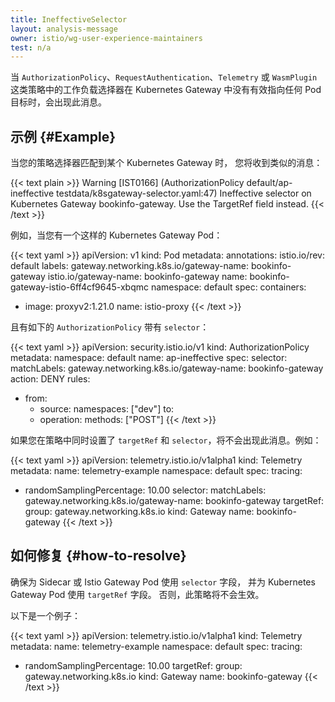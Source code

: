 ```yaml
---
title: IneffectiveSelector
layout: analysis-message
owner: istio/wg-user-experience-maintainers
test: n/a
---
```


当 `AuthorizationPolicy`、`RequestAuthentication`、`Telemetry` 或 `WasmPlugin`
这类策略中的工作负载选择器在 Kubernetes Gateway 中没有有效指向任何 Pod 目标时，会出现此消息。

## 示例 {#Example}

当您的策略选择器匹配到某个 Kubernetes Gateway 时，
您将收到类似的消息：

{{< text plain >}}
Warning [IST0166] (AuthorizationPolicy default/ap-ineffective testdata/k8sgateway-selector.yaml:47) Ineffective selector on
Kubernetes Gateway bookinfo-gateway. Use the TargetRef field instead.
{{< /text >}}

例如，当您有一个这样的 Kubernetes Gateway Pod：

{{< text yaml >}}
apiVersion: v1
kind: Pod
metadata:
  annotations:
    istio.io/rev: default
  labels:
    gateway.networking.k8s.io/gateway-name: bookinfo-gateway
    istio.io/gateway-name: bookinfo-gateway
  name: bookinfo-gateway-istio-6ff4cf9645-xbqmc
  namespace: default
spec:
  containers:
  - image: proxyv2:1.21.0
    name: istio-proxy
{{< /text >}}

且有如下的 `AuthorizationPolicy` 带有 `selector`：

{{< text yaml >}}
apiVersion: security.istio.io/v1
kind: AuthorizationPolicy
metadata:
  namespace: default
  name: ap-ineffective
spec:
  selector:
    matchLabels:
      gateway.networking.k8s.io/gateway-name: bookinfo-gateway
  action: DENY
  rules:
  - from:
    - source:
      namespaces: ["dev"]
    to:
    - operation:
      methods: ["POST"]
{{< /text >}}

如果您在策略中同时设置了 `targetRef` 和 `selector`，将不会出现此消息。例如：

{{< text yaml >}}
apiVersion: telemetry.istio.io/v1alpha1
kind: Telemetry
metadata:
  name: telemetry-example
  namespace: default
spec:
  tracing:
  - randomSamplingPercentage: 10.00
  selector:
    matchLabels:
      gateway.networking.k8s.io/gateway-name: bookinfo-gateway
  targetRef:
    group: gateway.networking.k8s.io
    kind: Gateway
    name: bookinfo-gateway
{{< /text >}}

## 如何修复 {#how-to-resolve}

确保为 Sidecar 或 Istio Gateway Pod 使用 `selector` 字段，
并为 Kubernetes Gateway Pod 使用 `targetRef` 字段。
否则，此策略将不会生效。

以下是一个例子：

{{< text yaml >}}
apiVersion: telemetry.istio.io/v1alpha1
kind: Telemetry
metadata:
  name: telemetry-example
  namespace: default
spec:
  tracing:
  - randomSamplingPercentage: 10.00
  targetRef:
    group: gateway.networking.k8s.io
    kind: Gateway
    name: bookinfo-gateway
{{< /text >}}
